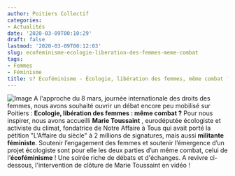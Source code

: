 ```yaml
---
author: Poitiers Collectif
categories:
- Actualités
date: '2020-03-09T00:10:29'
draft: false
lastmod: '2020-03-09T00:12:03'
slug: ecofeminisme-ecologie-liberation-des-femmes-meme-combat
tags:
- Femmes
- Féminisme
title: ♀️? Ecoféminisme - Écologie, libération des femmes, même combat ?
---
```


![Image](/images/2025/ecofeminisme-ecologie-liberation-des-femmes-meme-combat/Ecofeminism-1024x576.jpg) A l'approche du 8 mars, journée internationale des droits des femmes, nous avons souhaité ouvrir un débat encore peu mobilisé sur Poitiers : **Ecologie, libération des femmes : même combat ?** Pour nous inspirer, nous avons accueilli **Marie Toussaint** , eurodéputée écologiste et activiste du climat, fondatrice de Notre Affaire à Tous qui avait porté la pétition "L'Affaire du siècle" à 2 millions de signatures, mais aussi **militante féministe**. Soutenir l’engagement des femmes et soutenir l’émergence d’un projet écologiste sont pour elle les deux parties d’un même combat, celui de l’**écoféminisme** ! Une soirée riche de débats et d'échanges. A revivre ci-dessous, l'intervention de clôture de Marie Toussaint en vidéo !
